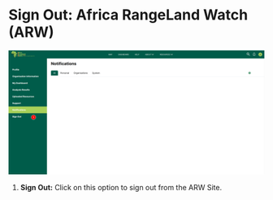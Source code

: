 # Sign Out: Africa RangeLand Watch (ARW)

[![Sign Out](./img/sign-out-img-1.png)](./img/sign-out-img-1.png)

1. **Sign Out:** Click on this option to sign out from the ARW Site.
